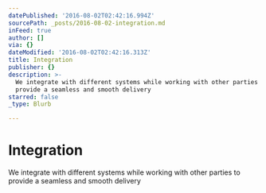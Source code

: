 ```yaml
---
datePublished: '2016-08-02T02:42:16.994Z'
sourcePath: _posts/2016-08-02-integration.md
inFeed: true
author: []
via: {}
dateModified: '2016-08-02T02:42:16.313Z'
title: Integration
publisher: {}
description: >-
  We integrate with different systems while working with other parties to
  provide a seamless and smooth delivery
starred: false
_type: Blurb

---
```

# Integration

We integrate with different systems while working with other parties to provide a seamless and smooth delivery